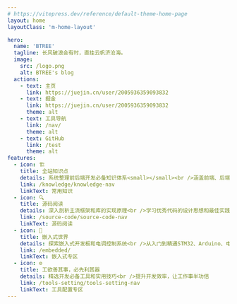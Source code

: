 ```yaml
---
# https://vitepress.dev/reference/default-theme-home-page
layout: home
layoutClass: 'm-home-layout'

hero:
  name: 'BTREE'
  tagline: 长风破浪会有时，直挂云帆济沧海。
  image:
    src: /logo.png
    alt: BTREE's blog
  actions:
    - text: 主页
      link: https://juejin.cn/user/2005936359093832
    - text: 掘金
      link: https://juejin.cn/user/2005936359093832
      theme: alt
    - text: 工具导航
      link: /nav/
      theme: alt
    - text: GitHub
      link: /test
      theme: alt
features:
  - icon: 🏗️
    title: 全站知识点
    details: 系统整理前后端开发必备知识体系<small></small><br />涵盖前端、后端、数据库、网络等核心知识点
    link: /knowledge/knowledge-nav
    linkText: 常用知识
  - icon: 🔍
    title: 源码阅读
    details: 深入剖析主流框架和库的实现原理<br />学习优秀代码的设计思想和最佳实践
    link: /source-code/source-code-nav
    linkText: 源码阅读
  - icon: 🤖
    title: 嵌入式世界
    details: 探索嵌入式开发板和电调控制系统<br />从入门到精通STM32、Arduino、电机驱动与PID调参
    link: /embedded/
    linkText: 嵌入式专区
  - icon: ⚙️
    title: 工欲善其事，必先利其器
    details: 精选开发必备工具和实用技巧<br />提升开发效率，让工作事半功倍
    link: /tools-setting/tools-setting-nav
    linkText: 工具配置专区
---
```


<style>
.m-home-layout .image-src:hover {
  transform: translate(-50%, -50%) rotate(666turn);
  transition: transform 59s 1s cubic-bezier(0.3, 0, 0.8, 1);
  filter: blur(5px); /* Adjust the blur radius as needed */
  background-color: rgba(255, 255, 255, 0.5); /* Optional: Add a semi-transparent background */
  backdrop-filter: blur(5px); /* Optional: Add a blur effect to the background */
}
.image-src {
  border-radius: 50%;
}

.m-home-layout .details small {
  opacity: 0.8;
}

.m-home-layout .bottom-small {
  display: block;
  margin-top: 2em;
  text-align: right;
}
</style>
